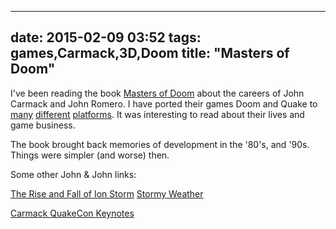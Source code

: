 
---
date: 2015-02-09 03:52
tags: games,Carmack,3D,Doom
title: "Masters of Doom"
---

I've been reading the book [Masters of Doom](http://books.google.com/books/about/Masters_of_Doom.html?id=yyaxyKjyp2YC)
about the careers of John Carmack and John Romero. I have ported their games
Doom and Quake to [many](http://en.wikipedia.org/wiki/MSN_TV)
[different](http://dxquake.sourceforge.net/)
[platforms](https://github.com/jackpal/glesquake). It was interesting to read
about their lives and game business.

The book brought back memories of development in the '80's, and '90s. Things
were simpler (and worse) then.

Some other John & John links:

[The Rise and Fall of Ion Storm](http://www.salon.com/2002/01/02/ion_storm/)
[Stormy Weather](http://www.dallasobserver.com/1999-01-14/news/stormy-weather/)

[Carmack QuakeCon Keynotes](https://www.google.com/webhp?sourceid=chrome-instant&ion=1&espv=2&ie=UTF-8#safe=off&tbm=vid&q=carmack+quakecon+keynote)

